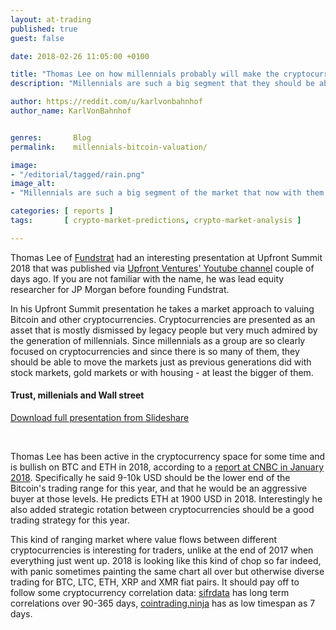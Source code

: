 ```yaml
---
layout: at-trading
published: true
guest: false

date: 2018-02-26 11:05:00 +0100

title: "Thomas Lee on how millennials probably will make the cryptocurrency market"
description: "Millennials are such a big segment that they should be able to move even the housing market up, not even to speak about cryptocurrencies."

author: https://reddit.com/u/karlvonbahnhof
author_name: KarlVonBahnhof


genres:       Blog
permalink:    millennials-bitcoin-valuation/

image:
- "/editorial/tagged/rain.png"
image_alt:
- "Millennials are such a big segment of the market that now with them entering their best earning years Thomas Lee is bullish even on the housing market. Rain image via pexels."

categories: [ reports ]
tags:       [ crypto-market-predictions, crypto-market-analysis ]

---
```


Thomas Lee of [Fundstrat](https://twitter.com/fundstrat) had an interesting presentation at Upfront Summit 2018 that was published via [Upfront Ventures' Youtube channel](https://www.youtube.com/channel/UCNUaek2QR5g9VwdhtgvnQ5w) couple of days ago. If you are not familiar with the name, he was lead equity researcher for JP Morgan before founding Fundstrat.

In his Upfront Summit presentation he takes a market approach to valuing Bitcoin and other cryptocurrencies. Cryptocurrencies are presented as an asset that is mostly dismissed by legacy people but very much admired by the generation of millennials. Since millennials as a group are so clearly focused on cryptocurrencies and since there is so many of them, they should be able to move the markets just as previous generations did with stock markets, gold markets or with housing - at least the bigger of them.  

#### Trust, millenials and Wall street

<amp-iframe width="700px" height="360px"
  layout="responsive" sandbox="allow-scripts allow-same-origin allow-modals allow-popups allow-forms"
  src="https://www.slideshare.net/slideshow/embed_code/key/waSNY2PMRC2wQI">
  <amp-img layout="fill" src="/img/ads/ad-placeholder.jpg"
   placeholder></amp-img>
</amp-iframe>

[Download full presentation from Slideshare](https://www.slideshare.net/msuster/fundstrat-bitcoin-blockchain-presentation-for-upfront-summit?from_action=save)

<amp-youtube
        data-videoid="GGberGnxiJk"
        layout="responsive"
        width="700" height="360">
</amp-youtube>


<br>

Thomas Lee has been active in the cryptocurrency space for some time and is bullish on BTC and ETH in 2018, according to a [report at CNBC in January 2018](https://www.cnbc.com/2018/01/18/fundstrats-tom-lee-is-even-more-bullish-after-crash.html). Specifically he said 9-10k USD should be the lower end of the Bitcoin's trading range for this year, and that he would be an aggressive buyer at those levels. He predicts ETH at 1900 USD in 2018. Interestingly he also added strategic rotation between cryptocurrencies should be a good trading strategy for this year.

This kind of ranging market where value flows between different cryptocurrencies is interesting for traders, unlike at the end of 2017 when everything just went up. 2018 is looking like this kind of chop so far indeed, with panic sometimes painting the same chart all over but otherwise diverse trading for BTC, LTC, ETH, XRP and XMR fiat pairs. It should pay off to follow some cryptocurrency correlation data: [sifrdata](https://www.sifrdata.com/cryptocurrency-correlation-matrix/) has long term correlations over 90-365 days, [cointrading.ninja](https://cointrading.ninja/correlation) has as low timespan as 7 days.
